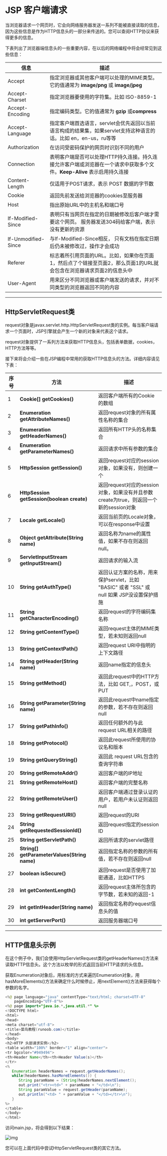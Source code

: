 # JSP 客户端请求

当浏览器请求一个网页时，它会向网络服务器发送一系列不能被直接读取的信息，因为这些信息是作为HTTP信息头的一部分来传送的。您可以查阅HTTP协议来获得更多的信息。

下表列出了浏览器端信息头的一些重要内容，在以后的网络编程中将会经常见到这些信息：

| **信息**              | **描述**                                   |
| ------------------- | ---------------------------------------- |
| Accept              | 指定浏览器或其他客户端可以处理的MIME类型。它的值通常为 **image/png** 或 **image/jpeg** |
| Accept-Charset      | 指定浏览器要使用的字符集。比如 ISO-8859-1               |
| Accept-Encoding     | 指定编码类型。它的值通常为 **gzip** 或**compress**     |
| Accept-Language     | 指定客户端首选语言，servlet会优先返回以当前语言构成的结果集，如果servlet支持这种语言的话。比如 en，en-us，ru等等 |
| Authorization       | 在访问受密码保护的网页时识别不同的用户                      |
| Connection          | 表明客户端是否可以处理HTTP持久连接。持久连接允许客户端或浏览器在一个请求中获取多个文件。**Keep-Alive** 表示启用持久连接 |
| Content-Length      | 仅适用于POST请求，表示 POST 数据的字节数                |
| Cookie              | 返回先前发送给浏览器的cookies至服务器                   |
| Host                | 指出原始URL中的主机名和端口号                         |
| If-Modified-Since   | 表明只有当网页在指定的日期被修改后客户端才需要这个网页。 服务器发送304码给客户端，表示没有更新的资源 |
| If-Unmodified-Since | 与If-Modified-Since相反， 只有文档在指定日期后仍未被修改过，操作才会成功 |
| Referer             | 标志着所引用页面的URL。比如，如果你在页面1，然后点了个链接至页面2，那么页面1的URL就会包含在浏览器请求页面2的信息头中 |
| User-Agent          | 用来区分不同浏览器或客户端发送的请求，并对不同类型的浏览器返回不同的内容     |

------

## HttpServletRequest类

request对象是javax.servlet.http.HttpServletRequest类的实例。每当客户端请求一个页面时，JSP引擎就会产生一个新的对象来代表这个请求。

request对象提供了一系列方法来获取HTTP信息头，包括表单数据，cookies，HTTP方法等等。

接下来将会介绍一些在JSP编程中常用的获取HTTP信息头的方法。详细内容请见下表：

| **序号** | **方法**                                   | **描述**                                   |
| ------ | ---------------------------------------- | ---------------------------------------- |
| 1      | **Cookie[] getCookies()**                | 返回客户端所有的Cookie的数组                        |
| 2      | **Enumeration getAttributeNames()**      | 返回request对象的所有属性名称的集合                    |
| 3      | **Enumeration getHeaderNames()**         | 返回所有HTTP头的名称集合                           |
| 4      | **Enumeration getParameterNames()**      | 返回请求中所有参数的集合                             |
| 5      | **HttpSession getSession()**             | 返回request对应的session对象，如果没有，则创建一个         |
| 6      | **HttpSession getSession(boolean create)** | 返回request对应的session对象，如果没有并且参数create为true，则返回一个新的session对象 |
| 7      | **Locale getLocale()**                   | 返回当前页的Locale对象，可以在response中设置            |
| 8      | **Object getAttribute(String name)**     | 返回名称为name的属性值，如果不存在则返回null。              |
| 9      | **ServletInputStream getInputStream()**  | 返回请求的输入流                                 |
| 10     | **String getAuthType()**                 | 返回认证方案的名称，用来保护servlet，比如 "BASIC" 或者 "SSL" 或 null 如果 JSP没设置保护措施 |
| 11     | **String getCharacterEncoding()**        | 返回request的字符编码集名称                        |
| 12     | **String getContentType()**              | 返回request主体的MIME类型，若未知则返回null            |
| 13     | **String getContextPath()**              | 返回request URI中指明的上下文路径                   |
| 14     | **String getHeader(String name)**        | 返回name指定的信息头                             |
| 15     | **String getMethod()**                   | 返回此request中的HTTP方法，比如 GET,，POST，或PUT     |
| 16     | **String getParameter(String name)**     | 返回此request中name指定的参数，若不存在则返回null         |
| 17     | **String getPathInfo()**                 | 返回任何额外的与此request URL相关的路径                |
| 18     | **String getProtocol()**                 | 返回此request所使用的协议名和版本                     |
| 19     | **String getQueryString()**              | 返回此 request URL包含的查询字符串                  |
| 20     | **String getRemoteAddr()**               | 返回客户端的IP地址                               |
| 21     | **String getRemoteHost()**               | 返回客户端的完整名称                               |
| 22     | **String getRemoteUser()**               | 返回客户端通过登录认证的用户，若用户未认证则返回null             |
| 23     | **String getRequestURI()**               | 返回request的URI                            |
| 24     | **String getRequestedSessionId()**       | 返回request指定的session ID                   |
| 25     | **String getServletPath()**              | 返回所请求的servlet路径                          |
| 26     | **String[] getParameterValues(String name)** | 返回指定名称的参数的所有值，若不存在则返回null                |
| 27     | **boolean isSecure()**                   | 返回request是否使用了加密通道，比如HTTPS               |
| 28     | **int getContentLength()**               | 返回request主体所包含的字节数，若未知的返回-1              |
| 29     | **int getIntHeader(String name)**        | 返回指定名称的request信息头的值                      |
| 30     | **int getServerPort()**                  | 返回服务器端口号                                 |

------

## HTTP信息头示例

在这个例子中，我们会使用HttpServletRequest类的getHeaderNames()方法来读取HTTP信息头。这个方法以枚举的形式返回当前HTTP请求的头信息。

获取Enumeration对象后，用标准的方式来遍历Enumeration对象，用hasMoreElements()方法来确定什么时候停止，用nextElement()方法来获得每个参数的名字。

```java
<%@ page language="java" contentType="text/html; charset=UTF-8"
    pageEncoding="UTF-8"%>
<%@ page import="java.io.*,java.util.*" %>
<!DOCTYPE html>
<html>
<head>
<meta charset="utf-8">
<title>菜鸟教程(runoob.com)</title>
</head>
<body>
<h2>HTTP 头部请求实例</h2>
<table width="100%" border="1" align="center">
<tr bgcolor="#949494">
<th>Header Name</th><th>Header Value(s)</th>
</tr>
<%
   Enumeration headerNames = request.getHeaderNames();
   while(headerNames.hasMoreElements()) {
      String paramName = (String)headerNames.nextElement();
      out.print("<tr><td>" + paramName + "</td>\n");
      String paramValue = request.getHeader(paramName);
      out.println("<td> " + paramValue + "</td></tr>\n");
   }
%>
</table>
</body>
</html>
```

访问main.jsp，将会得到以下结果：

![img](http://www.runoob.com/wp-content/uploads/2014/01/jspheadmsg.jpg)

您可以在上面代码中尝试HttpServletRequest类的其它方法。